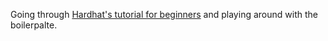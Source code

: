 Going through [Hardhat's tutorial for beginners](https://hardhat.org/tutorial) and playing around with the boilerpalte.